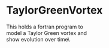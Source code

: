 # TaylorGreenVortex
This holds a fortran program to\
model a Taylor Green vortex and\
show evolution over time\
